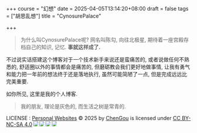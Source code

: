 +++
course = "幻想"
date = 2025-04-05T13:14:20+08:00
draft = false
tags = ["胡思乱想"]
title = "CynosurePalace"

+++

>为什么叫CynosurePalace呢? 网名叫陈勾, 向往北极星, 期待着一座宫殿存档自己的知识, 记忆.
>**事就这样成了.**

不过说实话搭建这个博客对于一个技术新手来说还是蛮痛苦的, 或者说做任何不熟悉的, 舒适圈以外的事情都会是痛苦的, 但磨砺教会我们更好地做事情, 让我有勇气和能力把一年前的想法终于还是落地执行, 虽然可能简陋了一点, 但是完成远远比完美重要.

如你所见, 这里是我的个人博客.

> 我的朋友, 理论是灰色的, 而生活之树是常青的.

LICENSE : <a href="https://chengou-zheng.github.io/">Personal Websites</a> © 2025 by <a href="https://chengou-zheng.github.io/">ChenGou</a> is licensed under <a href="https://creativecommons.org/licenses/by-nc-sa/4.0/">CC BY-NC-SA 4.0</a><img src="https://mirrors.creativecommons.org/presskit/icons/cc.svg" style="max-width: 1em;max-height:1em;margin-left: .2em;"><img src="https://mirrors.creativecommons.org/presskit/icons/by.svg" style="max-width: 1em;max-height:1em;margin-left: .2em;"><img src="https://mirrors.creativecommons.org/presskit/icons/nc.svg" style="max-width: 1em;max-height:1em;margin-left: .2em;"><img src="https://mirrors.creativecommons.org/presskit/icons/sa.svg" style="max-width: 1em;max-height:1em;margin-left: .2em;">